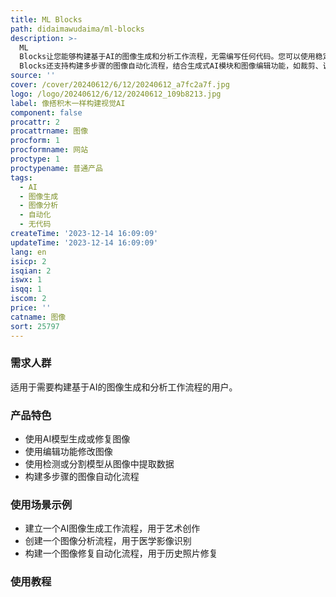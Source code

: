 ```yaml
---
title: ML Blocks
path: didaimawudaima/ml-blocks
description: >-
  ML
  Blocks让您能够构建基于AI的图像生成和分析工作流程，无需编写任何代码。您可以使用稳定扩散等AI模型生成或修复图像，还可以通过检测或分割模型从图像中提取数据。ML
  Blocks还支持构建多步骤的图像自动化流程，结合生成式AI模块和图像编辑功能，如裁剪、调整大小等，无需编写任何代码。开始构建您的视觉AI工作流程，立即免费注册，无需信用卡。
source: ''
cover: /cover/20240612/6/12/20240612_a7fc2a7f.jpg
logo: /logo/20240612/6/12/20240612_109b8213.jpg
label: 像搭积木一样构建视觉AI
component: false
procattr: 2
procattrname: 图像
procform: 1
procformname: 网站
proctype: 1
proctypename: 普通产品
tags:
  - AI
  - 图像生成
  - 图像分析
  - 自动化
  - 无代码
createTime: '2023-12-14 16:09:09'
updateTime: '2023-12-14 16:09:09'
lang: en
isicp: 2
isqian: 2
iswx: 1
isqq: 1
iscom: 2
price: ''
catname: 图像
sort: 25797
---
```




### 需求人群
适用于需要构建基于AI的图像生成和分析工作流程的用户。

### 产品特色
- 使用AI模型生成或修复图像
- 使用编辑功能修改图像
- 使用检测或分割模型从图像中提取数据
- 构建多步骤的图像自动化流程

### 使用场景示例
- 建立一个AI图像生成工作流程，用于艺术创作
- 创建一个图像分析流程，用于医学影像识别
- 构建一个图像修复自动化流程，用于历史照片修复

### 使用教程


  
